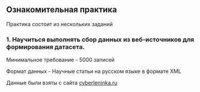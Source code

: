 ## Ознакомительная практика

Практика состоит из нескольких заданий

### 1. Научиться выполнять сбор данных из веб-источников для формирования датасета.

Минимальное требование - 5000 записей 

Формат данных - Научные статьи на русском языке в формате XML

Данные были взяты с сайта [cyberleninka.ru](https://cyberleninka.ru/article)


